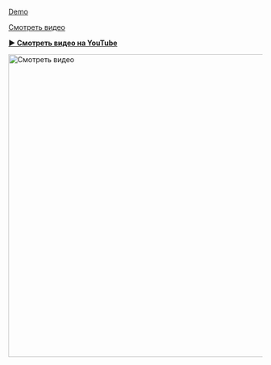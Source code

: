 <a target=_blank href="https://interview-prep-bice.vercel.app/">Demo</a>

[Смотреть видео](https://www.youtube.com/embed/TUqT0oX2UNg?si=e_NaGJYet61887EA)

**[▶ Смотреть видео на YouTube](https://www.youtube.com/watch?v=TUqT0oX2UNg)**  

<a href="https://www.youtube.com/watch?v=TUqT0oX2UNg">
    <img src="https://img.youtube.com/vi/TUqT0oX2UNg/0.jpg" alt="Смотреть видео" width="600"/>
</a>


